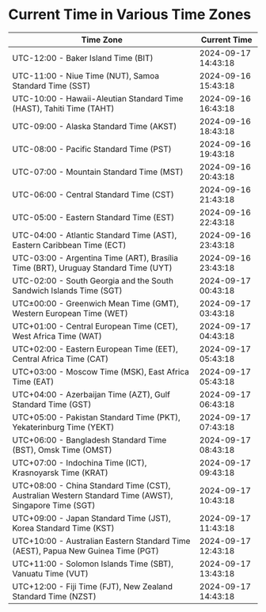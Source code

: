# Current Time in Various Time Zones

| Time Zone | Current Time |
|-----------|--------------|
| UTC-12:00 - Baker Island Time (BIT) | 2024-09-17 14:43:18 |
| UTC-11:00 - Niue Time (NUT), Samoa Standard Time (SST) | 2024-09-16 15:43:18 |
| UTC-10:00 - Hawaii-Aleutian Standard Time (HAST), Tahiti Time (TAHT) | 2024-09-16 16:43:18 |
| UTC-09:00 - Alaska Standard Time (AKST) | 2024-09-16 18:43:18 |
| UTC-08:00 - Pacific Standard Time (PST) | 2024-09-16 19:43:18 |
| UTC-07:00 - Mountain Standard Time (MST) | 2024-09-16 20:43:18 |
| UTC-06:00 - Central Standard Time (CST) | 2024-09-16 21:43:18 |
| UTC-05:00 - Eastern Standard Time (EST) | 2024-09-16 22:43:18 |
| UTC-04:00 - Atlantic Standard Time (AST), Eastern Caribbean Time (ECT) | 2024-09-16 23:43:18 |
| UTC-03:00 - Argentina Time (ART), Brasília Time (BRT), Uruguay Standard Time (UYT) | 2024-09-16 23:43:18 |
| UTC-02:00 - South Georgia and the South Sandwich Islands Time (SGT) | 2024-09-17 00:43:18 |
| UTC±00:00 - Greenwich Mean Time (GMT), Western European Time (WET) | 2024-09-17 03:43:18 |
| UTC+01:00 - Central European Time (CET), West Africa Time (WAT) | 2024-09-17 04:43:18 |
| UTC+02:00 - Eastern European Time (EET), Central Africa Time (CAT) | 2024-09-17 05:43:18 |
| UTC+03:00 - Moscow Time (MSK), East Africa Time (EAT) | 2024-09-17 05:43:18 |
| UTC+04:00 - Azerbaijan Time (AZT), Gulf Standard Time (GST) | 2024-09-17 06:43:18 |
| UTC+05:00 - Pakistan Standard Time (PKT), Yekaterinburg Time (YEKT) | 2024-09-17 07:43:18 |
| UTC+06:00 - Bangladesh Standard Time (BST), Omsk Time (OMST) | 2024-09-17 08:43:18 |
| UTC+07:00 - Indochina Time (ICT), Krasnoyarsk Time (KRAT) | 2024-09-17 09:43:18 |
| UTC+08:00 - China Standard Time (CST), Australian Western Standard Time (AWST), Singapore Time (SGT) | 2024-09-17 10:43:18 |
| UTC+09:00 - Japan Standard Time (JST), Korea Standard Time (KST) | 2024-09-17 11:43:18 |
| UTC+10:00 - Australian Eastern Standard Time (AEST), Papua New Guinea Time (PGT) | 2024-09-17 12:43:18 |
| UTC+11:00 - Solomon Islands Time (SBT), Vanuatu Time (VUT) | 2024-09-17 13:43:18 |
| UTC+12:00 - Fiji Time (FJT), New Zealand Standard Time (NZST) | 2024-09-17 14:43:18 |
